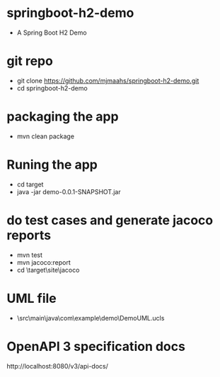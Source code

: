 # springboot-h2-demo
- A Spring Boot H2 Demo


# git repo
- git clone https://github.com/mjmaahs/springboot-h2-demo.git
- cd springboot-h2-demo


# packaging the app
- mvn clean package

# Runing the app
- cd target
- java -jar demo-0.0.1-SNAPSHOT.jar


# do test cases and generate jacoco reports
- mvn test
- mvn jacoco:report
- cd \target\site\jacoco

# UML file
- \src\main\java\com\example\demo\DemoUML.ucls

# OpenAPI 3 specification docs
http://localhost:8080/v3/api-docs/
